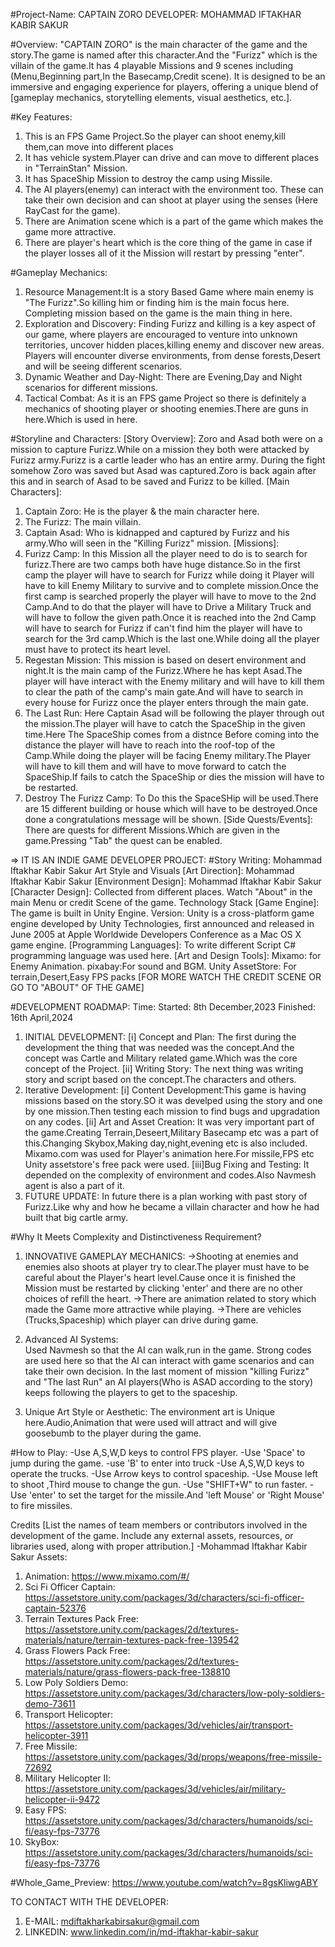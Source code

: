 #Project-Name: CAPTAIN ZORO
DEVELOPER: MOHAMMAD IFTAKHAR KABIR SAKUR

#Overview:
"CAPTAIN ZORO" is the main character of the game and the story.The game is named after this character.And the "Furizz" which is the villain of the game.It has 4 playable Missions and 9 scenes including (Menu,Beginning part,In the Basecamp,Credit scene).
It is designed to be an immersive and engaging experience for players, offering a unique blend of [gameplay mechanics, storytelling elements, visual aesthetics, etc.].

#Key Features:
1) This is an FPS Game Project.So the player can shoot enemy,kill them,can move into  different places
2) It has vehicle system.Player can drive and can move to different places in "TerrainStan" Mission.
3) It has SpaceShip Mission to destroy the camp using Missile.
4) The AI players(enemy) can interact with the environment too. These can take their own decision and can shoot at player using the senses (Here RayCast for the game).
5) There are Animation scene which is a part of the game which makes the game more attractive.
6) There are player's heart which is the core thing of the game in case if the player losses all of it the Mission will restart by pressing "enter".

#Gameplay Mechanics:
1) Resource Management:It is a story Based Game where main enemy is "The Furizz".So killing him or finding him is the main focus here.
 Completing mission based on the game is the main thing in here.
2) Exploration and Discovery:
 Finding Furizz and killing  is a key aspect of our game, where players are encouraged to venture into unknown territories, 
 uncover hidden places,killing enemy and discover new areas. Players will encounter diverse environments, from dense
 forests,Desert and will be seeing different scenarios.
3) Dynamic Weather and Day-Night:
 There are Evening,Day and Night scenarios for different missions.
4) Tactical Combat:
 As it is an FPS game Project so there is definitely a mechanics of shooting player or shooting enemies.There are guns in here.Which is used in here.

#Storyline and Characters:
 [Story Overview]: 
Zoro and Asad both were on a mission to capture Furizz.While on a mission they both were attacked by Furizz army.Furizz is a cartle leader who has an entire army.
During the fight somehow Zoro was saved but Asad was captured.Zoro is back again after this and in search of Asad to be saved and Furizz to be killed.
[Main Characters]:
 1) Captain Zoro: He is the player & the main character here.
 2) The Furizz: The main villain.
 3) Captain Asad: Who is kidnapped and captured by Furizz and his army.Who will seen in the "Killing Furizz" mission.
 [Missions]: 
 1) Furizz Camp:
  In this Mission all the player need to do is to search for furizz.There are two camps both have huge distance.So in the first camp the player
  will have to search for Furizz while doing it Player will have to kill Enemy Military to survive and to complete mission.Once the first camp
  is searched properly the player will have to move to the 2nd Camp.And to do that the player will have to Drive a Military Truck and will have
  to follow the given path.Once it is reached into the 2nd Camp will have to search for Furizz if can't find him the player will have to search for the 
  3rd camp.Which is the last one.While doing all the player must have to protect its heart level.
2) Regestan  Mission:
  This mission is based on desert environment and night.It is the main camp of the Furizz.Where he has kept Asad.The player will have interact with the 
  Enemy military and will have to kill them to clear the path of the camp's main gate.And will have to search in every house for Furizz once the player enters through
  the main gate.
3) The Last Run:
  Here Captain Asad will be following the player through out the mission.The player will have to catch the SpaceShip in the given time.Here The SpaceShip comes from a distnce
  Before coming into the distance the player will have to reach into the roof-top of the Camp.While doing the player will be facing Enemy military.The Player will have to kill them and will have to move forward to catch the SpaceShip.If fails to catch the SpaceShip or dies the mission will have to be restarted.
4) Destroy The Furizz Camp:
  To Do this the SpaceSHip will be used.There are 15 different building or house which will have to be destroyed.Once done a congratulations message will be shown.
[Side Quests/Events]: There are quests for different Missions.Which are given in the game.Pressing "Tab" the quest can be enabled.

=> IT IS AN INDIE GAME DEVELOPER PROJECT:
#Story Writing:
Mohammad Iftakhar Kabir Sakur
Art Style and Visuals
[Art Direction]: Mohammad Iftakhar Kabir Sakur
[Environment Design]: Mohammad Iftakhar Kabir Sakur
[Character Design]: Collected from different places. Watch "About" in the main Menu or credit Scene of the game.
Technology Stack
[Game Engine]: The game is built in Unity Engine. Version: 
 Unity is a cross-platform game engine developed by Unity Technologies, first announced and released in June 2005 at
 Apple Worldwide Developers Conference as a Mac OS X game engine.
[Programming Languages]: To write different Script C# programming language was used here.
[Art and Design Tools]:
Mixamo: for Enemy Animation.
pixabay:For sound and BGM.
Unity AssetStore: For terrain,Desert,Easy FPS packs
[FOR MORE WATCH THE CREDIT SCENE OR GO TO "ABOUT" OF THE GAME]

#DEVELOPMENT ROADMAP:
Time: Started: 8th December,2023
      Finished: 16th April,2024
1) INITIAL DEVELOPMENT:
   [i] Concept and Plan:
   The first during the development the thing that was needed was the concept.And the concept was Cartle and Military related game.Which was the core concept of the Project.
   [ii] Writing Story:
   The next thing was writing story and script based on the concept.The characters and others.
2) Iterative Development:
   [i] Content Development:This game is having missions based on the story.SO it was develped using the story and one by one mission.Then testing each mission to find bugs and upgradation on any codes.
   [ii] Art and Asset Creation:
    It was very important part of the game.Creating Terrain,Deseert,Military Basecamp etc was a part of this.Changing Skybox,Making day,night,evening etc is also included.
    Mixamo.com was used for Player's animation here.For missile,FPS etc Unity assetstore's free pack were used.
    [iii]Bug Fixing and Testing:
    It depended on the complexity of environment and codes.Also Navmesh agent is also a part of it.
3) FUTURE UPDATE:
    In future there is a plan working with past story of Furizz.Like why and how he became a villain character and how he had built that big cartle army. 

#Why It Meets Complexity and Distinctiveness Requirement?
1) INNOVATIVE GAMEPLAY MECHANICS:
  ->Shooting at enemies and enemies also shoots at player try to clear.The player must have to be careful about the Player's heart level.Cause once it is finished the Mission must be restarted by clicking 'enter' and there are no other choices of refill the heart.
  ->There are animation related to story which made the Game more attractive while playing.
  ->There are vehicles (Trucks,Spaceship) which player can drive during game.

 2) Advanced AI Systems:  
 Used Navmesh so that the AI can walk,run in the game.
 Strong codes are used here so that the AI can interact with game scenarios and can take their own decision.
 In the last moment of mission "killing Furizz" and "The last Run" an AI players(Who is ASAD according to the story) keeps following the players to get to the spaceship.

3) Unique Art Style or Aesthetic: The environment art is Unique here.Audio,Animation that were used will attract and will give goosebumb to the player during the game.

#How to Play:
-Use A,S,W,D keys to control FPS player.
-Use 'Space' to jump during the game.
-use 'B' to enter into truck
-Use A,S,W,D keys to operate the trucks.
-Use Arrow keys to control spaceship.
-Use Mouse left to shoot ,Third mouse to change the gun.
-Use "SHIFT+W" to run faster.
-Use 'enter' to set the target  for the missile.And 'left Mouse' or 
 'Right Mouse' to fire missiles.

Credits
[List the names of team members or contributors involved in the development of the game. Include any external assets, resources, or libraries used, along with proper attribution.]
-Mohammad Iftakhar Kabir Sakur
Assets:
1) Animation: https://www.mixamo.com/#/
2) Sci Fi Officer Captain: https://assetstore.unity.com/packages/3d/characters/sci-fi-officer-captain-52376
3) Terrain Textures Pack Free: https://assetstore.unity.com/packages/2d/textures-materials/nature/terrain-textures-pack-free-139542
4) Grass Flowers Pack Free: https://assetstore.unity.com/packages/2d/textures-materials/nature/grass-flowers-pack-free-138810
5) Low Poly Soldiers Demo: https://assetstore.unity.com/packages/3d/characters/low-poly-soldiers-demo-73611
6) Transport Helicopter: https://assetstore.unity.com/packages/3d/vehicles/air/transport-helicopter-3911
7) Free Missile: https://assetstore.unity.com/packages/3d/props/weapons/free-missile-72692
8) Military Helicopter II: https://assetstore.unity.com/packages/3d/vehicles/air/military-helicopter-ii-9472
9) Easy FPS: https://assetstore.unity.com/packages/3d/characters/humanoids/sci-fi/easy-fps-73776
10) SkyBox: https://assetstore.unity.com/packages/3d/characters/humanoids/sci-fi/easy-fps-73776

#Whole_Game_Preview:
https://www.youtube.com/watch?v=8gsKliwgABY

TO CONTACT WITH THE DEVELOPER:
1) E-MAIL: mdiftakharkabirsakur@gmail.com
2) LINKEDIN: www.linkedin.com/in/md-iftakhar-kabir-sakur

